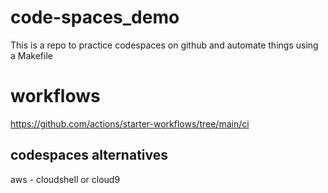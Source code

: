 # code-spaces_demo

This is a repo to practice codespaces on github and automate things using a Makefile

# workflows
https://github.com/actions/starter-workflows/tree/main/ci


## codespaces alternatives

aws - cloudshell or cloud9
